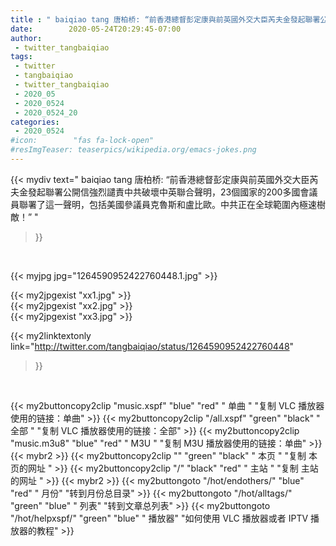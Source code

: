 ```yaml
---
title : " baiqiao tang 唐柏桥: “前香港總督彭定康與前英國外交大臣芮夫金發起聯署公開信強烈譴責中共破壞中英聯合聲明，23個國家的200多國會議員聯署了這一聲明，包括美國參議員克魯斯和盧比歐。中共正在全球範圍內極速樹敵！”  "
date:        2020-05-24T20:29:45-07:00
author:
 - twitter_tangbaiqiao
tags:
 - twitter
 - tangbaiqiao
 - twitter_tangbaiqiao
 - 2020_05
 - 2020_0524
 - 2020_0524_20
categories:
 - 2020_0524
#icon:        "fas fa-lock-open"
#resImgTeaser: teaserpics/wikipedia.org/emacs-jokes.png
---
```


{{< mydiv text=" baiqiao tang 唐柏桥: “前香港總督彭定康與前英國外交大臣芮夫金發起聯署公開信強烈譴責中共破壞中英聯合聲明，23個國家的200多國會議員聯署了這一聲明，包括美國參議員克魯斯和盧比歐。中共正在全球範圍內極速樹敵！”  "
>}}
<br>


 {{< myjpg jpg="1264590952422760448.1.jpg" >}}<br> 

{{< my2jpgexist "xx1.jpg" >}}<br>
{{< my2jpgexist "xx2.jpg" >}}<br>
{{< my2jpgexist "xx3.jpg" >}}<br>


{{< my2linktextonly link="http://twitter.com/tangbaiqiao/status/1264590952422760448"
>}}


<br>

{{< my2buttoncopy2clip "music.xspf"        "blue"   "red"    " 单曲 "  "复制 VLC 播放器使用的链接：单曲" >}} {{< my2buttoncopy2clip "/all.xspf"         "green"  "black"  " 全部 "  "复制 VLC 播放器使用的链接：全部" >}} {{< my2buttoncopy2clip "music.m3u8"        "blue"   "red"    " M3U  "    "复制 M3U 播放器使用的链接：单曲" >}} {{< mybr2 >}} {{< my2buttoncopy2clip ""                  "green"  "black"  " 本页 "    "复制 本页的网址 " >}} {{< my2buttoncopy2clip "/"                 "black"  "red"    " 主站 "    "复制 主站的网址 " >}} {{< mybr2 >}} {{< my2buttongoto      "/hot/endothers/"   "blue"   "red"    " 月份"   "转到月份总目录" >}} {{< my2buttongoto      "/hot/alltags/"     "green"  "blue"   " 列表"   "转到文章总列表" >}} {{< my2buttongoto      "/hot/helpxspf/"    "green"  "blue"   " 播放器" "如何使用 VLC 播放器或者 IPTV 播放器的教程" >}} 
